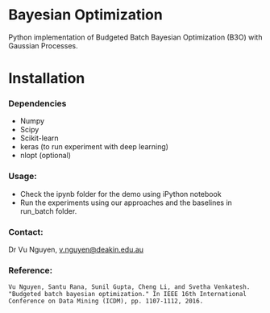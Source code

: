 # Bayesian Optimization

Python implementation of Budgeted Batch Bayesian Optimization (B3O) with Gaussian Processes.

Installation
============

### Dependencies
* Numpy
* Scipy
* Scikit-learn
* keras (to run experiment with deep learning)
* nlopt (optional)


### Usage:
* Check the ipynb folder for the demo using iPython notebook
* Run the experiments using our approaches and the baselines in run_batch folder.


### Contact:
Dr Vu Nguyen, v.nguyen@deakin.edu.au

### Reference:
    Vu Nguyen, Santu Rana, Sunil Gupta, Cheng Li, and Svetha Venkatesh. "Budgeted batch bayesian optimization." In IEEE 16th International Conference on Data Mining (ICDM), pp. 1107-1112, 2016.
